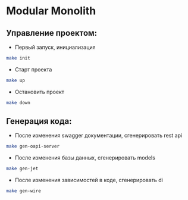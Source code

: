 # Modular Monolith

## Управление проектом:

- Первый запуск, инициализация
```sh
make init
```

- Старт проекта
```sh
make up
```

- Остановить проект
```sh
make down
```

## Генерация кода:

- После изменения swagger документации, сгенерировать rest api
```sh
make gen-oapi-server
```

- После изменения базы данных, сгенерировать models
```sh
make gen-jet
```

- После изменения зависимостей в коде, сгенерировать di
```sh
make gen-wire
```
